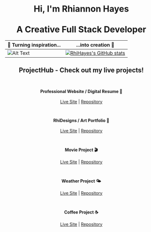 <div align="center">
  <h1>Hi, I'm Rhiannon Hayes <br><br>A Creative Full Stack Developer</h1>
</div>

  
  | 🌸 Turning inspiration...  | ...into creation 🌌 |
| ------------- | ------------- |
| ![Alt Text](https://i.pinimg.com/originals/d2/89/57/d289575548d9ccac8c8db588ff398967.gif)  | [![RhiHayes's GitHub stats](https://github-readme-stats.vercel.app/api?username=rhihayes&show_icons=true&theme=dracula)](https://github.com/rhihayes/github-readme-stats)  |

<div align="center">
  <h2> ProjectHub - Check out my live projects!</h2>
  
  <br>
  
  <p><strong>Professional Website / Digital Resume 📄</strong><br><br><a href="https://rhihayes.github.io/">Live Site</a> | <a href="https://github.com/RhiHayes/personal-projects-html-css-boot">Repository</a></p>
  
  <br>
  
  <p><strong>RhiDesigns / Art Portfolio 🎨</strong><br><br><a href="https://rhidesigns.art/">Live Site</a> | <a href="https://github.com/RhiHayes/personal-projects-html-css-boot">Repository</a></p>
  
  <br>
  
  <p><strong>Movie Project 🎬</strong><br><br><a href="https://rhidesigns-4.art/">Live Site</a> | <a href="https://github.com/Fraser-Hayes-Movie-Project/Movie-Project">Repository</p></a>
  
  <br>
  
  <p><strong>Weather Project 🌤</strong><br><br><a href="https://rhidesigns-3.art/">Live Site</a> | <a href="https://github.com/RhiHayes/codeup-web-exercises">Repository</a></p>
  
  <br>
  
  <p><strong>Coffee Project ☕</strong><br><br><a href="https://rhidesigns-1.art/">Live Site</a> | <a href="https://github.com/mcconihay-hayes-coffee-project/coffee-project">Repository</a></p>
  
  
<!--   <p><strong>Codeup Design Project 🏆</strong><br><br><a href="https://rhidesigns-2.art/">Live Site</a> | <a href="https://github.com/hayes-riley-quasar-design-project/hayes-riley-codeup-design">Repository</a></p>
  
  
  <p><strong>Tindog 🐾</strong><br><br><a href="https://rhidesigns-5.art/">Live Site</a> | <a href="https://github.com/RhiHayes/web-developer-bootcamp-udemy">Repository</a></p> -->
  
</div>







<!--
**RhiHayes/RhiHayes** is a ✨ _special_ ✨ repository because its `README.md` (this file) appears on your GitHub profile.

Here are some ideas to get you started:

- 🔭 I’m currently working on ...
- 🌱 I’m currently learning ...
- 👯 I’m looking to collaborate on ...
- 🤔 I’m looking for help with ...
- 💬 Ask me about ...
- 📫 How to reach me: ...
- 😄 Pronouns: ...
- ⚡ Fun fact: ...
-->
